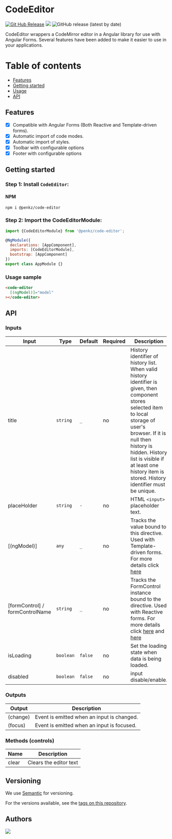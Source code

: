 # CodeEditor

[![Git Hub Release](https://img.shields.io/badge/release-0.0.1-green)](https://github.com/LeoPenkz/CodeEditor)
![](https://img.shields.io/badge/status-development-yellowgreen)
![GitHub release (latest by date)](https://img.shields.io/github/v/release/LeoPenkz/CodeEditor?label=last%20release)

CodeEditor wrappers a CodeMirror editor in a Angular library 
for use with Angular Forms. Several features have been added 
to make it easier to use in your applications.

Table of contents
=================

  * [Features](##features)
  * [Getting started](#getting-started)
  * [Usage](#usage-sample)
  * [API](#api)

## Features
- [x] Compatible with Angular Forms (Both Reactive and Template-driven forms).
- [x] Automatic import of code modes.
- [x] Automatic import of styles.
- [x] Toolbar with configurable options
- [x] Footer with configurable options

## Getting started

### Step 1: Install `CodeEditor`:

#### NPM
```shell
npm i @penkz/code-editor
```
### Step 2: Import the CodeEditorModule:
```js
import {CodeEditorModule} from '@penkz/code-editor';

@NgModule({
  declarations: [AppComponent],
  imports: [CodeEditorModule],
  bootstrap: [AppComponent]
})
export class AppModule {}
```

### Usage sample

```html
<code-editor
  [(ngModel)]="model"
></code-editor>

```

## API

### Inputs
| Input  | Type | Default | Required | Description |
| ------------- | ------------- | ------------- | ------------- | ------------- |
| title  | `string` | `_` | no | History identifier of history list. When valid history identifier is given, then component stores selected item to local storage of user's browser. If it is null then history is hidden. History list is visible if at least one history item is stored. History identifier must be unique.  |
| placeHolder  | `string` | `-` | no |  HTML `<input>` placeholder text.  |
| [(ngModel)] | `any` | `_` | no |  Tracks the value bound to this directive. Used with Template-driven forms. For more details click [here](https://angular.io/api/forms/NgModel) |
| [formControl] / formControlName | `string` | `_` | no |  Tracks the FormControl instance bound to the directive. Used with Reactive forms. For more details click [here](https://angular.io/api/forms/FormControlDirective) and [here](https://angular.io/api/forms/FormControlName) |
| isLoading | `boolean` | `false` | no | Set the loading state when data is being loaded. |
| disabled | `boolean` | `false` | no | input disable/enable. |

### Outputs
| Output  | Description |
| ------------- | ------------- |
| (change) | Event is emitted when an input is changed. |
| (focus) | Event is emitted when an input is focused. |


### Methods (controls)
 Name  | Description |
| ------------- | ------------- |
| clear | Clears the editor text |

## Versioning

We use [Semantic](https://docs.npmjs.com/about-semantic-versioning) for versioning. 

For the versions available, see the [tags on this repository](https://github.com/LeoPenkz/CodeEditor/tags). 

## Authors
[![](https://avatars3.githubusercontent.com/u/10280553?s=50&v=4)](http://github.com/LeoPenkz)

